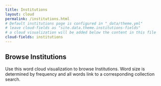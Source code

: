 ```yaml
---
title: Institutions
layout: cloud
permalink: /institutions.html
# Default institutions page is configured in "_data/theme.yml"
# leave cloud-fields as "site.data.theme.institutions-fields"
# a cloud visualization will be added below the content in this file
cloud-fields: institutions
---
```


## Browse Institutions

Use this word cloud visualization to browse Institutions.
Word size is determined by frequency and all words link to a corresponding collection search.
